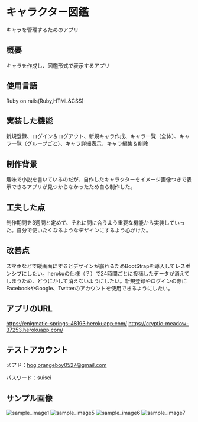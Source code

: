 # キャラクター図鑑

キャラを管理するためのアプリ

## 概要

キャラを作成し、図鑑形式で表示するアプリ

## 使用言語

Ruby on rails(Ruby,HTML&CSS)

## 実装した機能

新規登録、ログイン＆ログアウト、新規キャラ作成、キャラ一覧（全体）、キャラ一覧（グループごと）、キャラ詳細表示、キャラ編集＆削除

## 制作背景

趣味で小説を書いているのだが、自作したキャラクターをイメージ画像つきで表示できるアプリが見つからなかったため自ら制作した。

## 工夫した点

制作期間を3週間と定めて、それに間に合うよう重要な機能から実装していった。自分で使いたくなるようなデザインにするよう心がけた。

## 改善点

スマホなどで縦画面にするとデザインが崩れるためBootStrapを導入してレスポンシブにしたい。herokuの仕様（？）で24時間ごとに投稿したデータが消えてしまうため、どうにかして消えないようにしたい。新規登録やログインの際にFacebookやGoogle、Twitterのアカウントを使用できるようにしたい。

## アプリのURL

~~https://enigmatic-springs-48193.herokuapp.com/~~
https://cryptic-meadow-37253.herokuapp.com/

## テストアカウント

メアド：hog.orangeboy0527@gmail.com

パスワード：suisei

## サンプル画像

![sample_image1](https://user-images.githubusercontent.com/114735182/196679953-00a9723e-583d-4db7-a696-b70fc0105d46.png)
![sample_image5](https://user-images.githubusercontent.com/114735182/196941848-f7e44069-b539-436c-9f90-733f5035f3c4.png)
![sample_image6](https://user-images.githubusercontent.com/114735182/196941882-63360af5-d4c5-4769-bf36-d4e57935455a.png)
![sample_image7](https://user-images.githubusercontent.com/114735182/196941921-61156776-e0a7-4a50-a4e0-827d113a2cd9.png)

